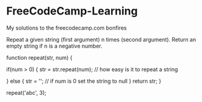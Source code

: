 # FreeCodeCamp-Learning
My solutions to the freecodecamp.com bonfires

Repeat a given string (first argument) n times (second argument). Return an empty string if n is a negative number.

function repeat(str, num) {
 
  if(num > 0) {
    str = str.repeat(num);  // how easy is it to repeat a string
   
  } else {
    str = ''; // if num is 0 set the string to null
  }
  return str;
}

repeat('abc', 3); 

